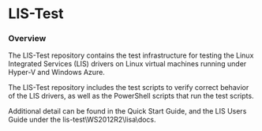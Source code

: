 # LIS-Test

### Overview
The LIS-Test repository contains the test infrastructure for testing the Linux Integrated Services (LIS) drivers on Linux virtual machines running under Hyper-V and Windows Azure.

The LIS-Test repository includes the test scripts to verify correct behavior of the LIS drivers, as well as the PowerShell scripts that run the test scripts.

Additional detail can be found in the Quick Start Guide, and the LIS Users Guide under the lis-test\WS2012R2\lisa\docs.